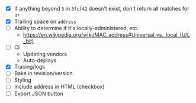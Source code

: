 - [x] If anything beyond `3` in `3fcf42` doesn't exist, don't return all matches
      for `3*`
- [x] Trailing space on `address`
- [ ] Ability to determine if it's locally-administered, etc.
  - https://en.wikipedia.org/wiki/MAC_address#Universal_vs._local_(U/L_bit)
- [ ] CI
  - Updating vendors
  - Auto-deploys
- [x] Tracing/logs
- [ ] Bake in revision/version
- [ ] Styling
- [ ] Include address in HTML (checkbox)
- [ ] Export JSON button

